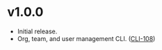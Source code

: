# v1.0.0

 * Initial release.
 * Org, team, and user management CLI. ([CLI-108](https://jira.axway.com/browse/CLI-108))
